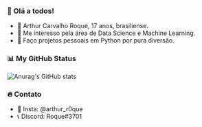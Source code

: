 ### 👋 Olá a todos! 

* 👦 Arthur Carvalho Roque, 17 anos, brasiliense. 
* 🤖 Me interesso pela área de Data Science e Machine Learning.
* 🐍 Faço projetos pessoais em Python por pura diversão. 

### 📊 My GitHub Status
![Anurag's GitHub stats](https://github-readme-stats.vercel.app/api?username=ArthurRoque&show_icons=true&theme=highcontrast)

### 🔥 Contato
- 📸 Insta: @arthur_r0que
- 📞 Discord: Roque#3701

<!---
ArthurRoque/ArthurRoque is a ✨ special ✨ repository because its `README.md` (this file) appears on your GitHub profile.
You can click the Preview link to take a look at your changes.
--->

